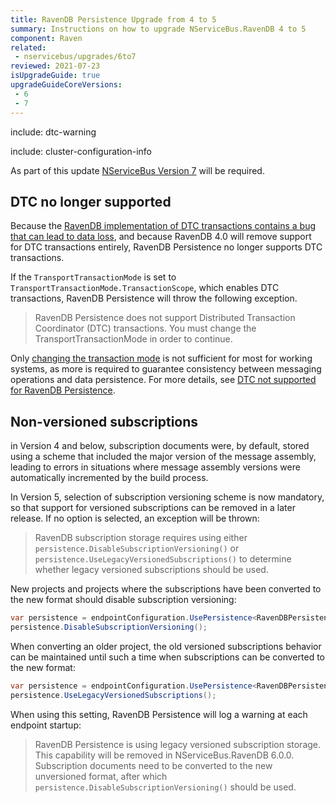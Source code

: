 ```yaml
---
title: RavenDB Persistence Upgrade from 4 to 5
summary: Instructions on how to upgrade NServiceBus.RavenDB 4 to 5
component: Raven
related:
 - nservicebus/upgrades/6to7
reviewed: 2021-07-23
isUpgradeGuide: true
upgradeGuideCoreVersions:
 - 6
 - 7
---
```


include: dtc-warning

include: cluster-configuration-info

As part of this update [NServiceBus Version 7](/nservicebus/upgrades/6to7/) will be required.


## DTC no longer supported

Because the [RavenDB implementation of DTC transactions contains a bug that can lead to data loss](/persistence/ravendb/dtc.md), and because RavenDB 4.0 will remove support for DTC transactions entirely, RavenDB Persistence no longer supports DTC transactions.

If the `TransportTransactionMode` is set to `TransportTransactionMode.TransactionScope`, which enables DTC transactions, RavenDB Persistence will throw the following exception.

> RavenDB Persistence does not support Distributed Transaction Coordinator (DTC) transactions. You must change the TransportTransactionMode in order to continue.

Only [changing the transaction mode](/transports/transactions.md) is not sufficient for most for working systems, as more is required to guarantee consistency between messaging operations and data persistence. For more details, see [DTC not supported for RavenDB Persistence](/persistence/ravendb/dtc.md).


## Non-versioned subscriptions

in Version 4 and below, subscription documents were, by default, stored using a scheme that included the major version of the message assembly, leading to errors in situations where message assembly versions were automatically incremented by the build process.

In Version 5, selection of subscription versioning scheme is now mandatory, so that support for versioned subscriptions can be removed in a later release. If no option is selected, an exception will be thrown:

> RavenDB subscription storage requires using either `persistence.DisableSubscriptionVersioning()` or `persistence.UseLegacyVersionedSubscriptions()` to determine whether legacy versioned subscriptions should be used.

New projects and projects where the subscriptions have been converted to the new format should disable subscription versioning:

```csharp
var persistence = endpointConfiguration.UsePersistence<RavenDBPersistence>();
persistence.DisableSubscriptionVersioning();
```

When converting an older project, the old versioned subscriptions behavior can be maintained until such a time when subscriptions can be converted to the new format:

```csharp
var persistence = endpointConfiguration.UsePersistence<RavenDBPersistence>();
persistence.UseLegacyVersionedSubscriptions();
```

When using this setting, RavenDB Persistence will log a warning at each endpoint startup:

> RavenDB Persistence is using legacy versioned subscription storage. This capability will be removed in NServiceBus.RavenDB 6.0.0. Subscription documents need to be converted to the new unversioned format, after which `persistence.DisableSubscriptionVersioning()` should be used.
